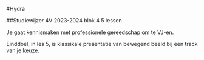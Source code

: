 #Hydra

##Studiewijzer 4V 2023-2024 blok 4 5 lessen

Je gaat kennismaken met professionele gereedschap om te VJ-en.

Einddoel, in les 5, is klassikale presentatie van bewegend beeld bij een track van je keuze.

